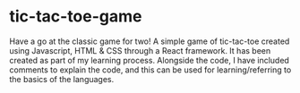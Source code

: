 # tic-tac-toe-game
Have a go at the classic game for two!
A simple game of tic-tac-toe created using Javascript, HTML & CSS through a React framework. 
It has been created as part of my learning process. Alongside the code, I have included comments to explain the code, and this can be used for learning/referring to the basics of the languages.
